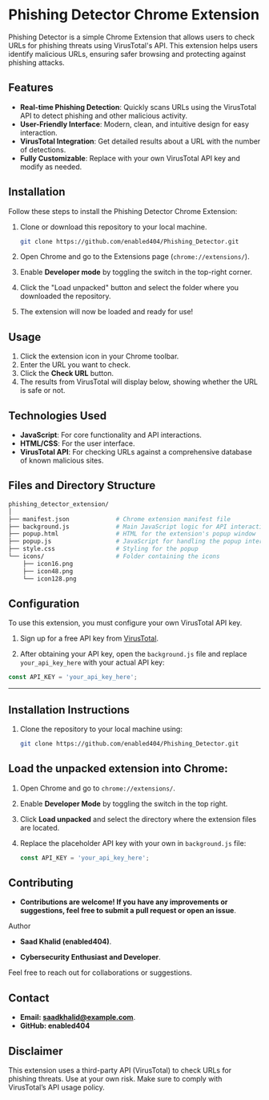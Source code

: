 # Phishing Detector Chrome Extension

Phishing Detector is a simple Chrome Extension that allows users to check URLs for phishing threats using VirusTotal's API. This extension helps users identify malicious URLs, ensuring safer browsing and protecting against phishing attacks.

## Features

- **Real-time Phishing Detection**: Quickly scans URLs using the VirusTotal API to detect phishing and other malicious activity.
- **User-Friendly Interface**: Modern, clean, and intuitive design for easy interaction.
- **VirusTotal Integration**: Get detailed results about a URL with the number of detections.
- **Fully Customizable**: Replace with your own VirusTotal API key and modify as needed.

## Installation

Follow these steps to install the Phishing Detector Chrome Extension:

1. Clone or download this repository to your local machine.

    ```bash
    git clone https://github.com/enabled404/Phishing_Detector.git
    ```

2. Open Chrome and go to the Extensions page (`chrome://extensions/`).

3. Enable **Developer mode** by toggling the switch in the top-right corner.

4. Click the "Load unpacked" button and select the folder where you downloaded the repository.

5. The extension will now be loaded and ready for use!

## Usage

1. Click the extension icon in your Chrome toolbar.
2. Enter the URL you want to check.
3. Click the **Check URL** button.
4. The results from VirusTotal will display below, showing whether the URL is safe or not.

## Technologies Used

- **JavaScript**: For core functionality and API interactions.
- **HTML/CSS**: For the user interface.
- **VirusTotal API**: For checking URLs against a comprehensive database of known malicious sites.

## Files and Directory Structure

```bash
phishing_detector_extension/
│
├── manifest.json             # Chrome extension manifest file
├── background.js             # Main JavaScript logic for API interactions
├── popup.html                # HTML for the extension's popup window
├── popup.js                  # JavaScript for handling the popup interaction
├── style.css                 # Styling for the popup
└── icons/                    # Folder containing the icons
    ├── icon16.png
    ├── icon48.png
    └── icon128.png
```
## Configuration

To use this extension, you must configure your own VirusTotal API key.

1. Sign up for a free API key from [VirusTotal](https://www.virustotal.com/gui/join-us).

2. After obtaining your API key, open the `background.js` file and replace `your_api_key_here` with your actual API key:

```javascript
const API_KEY = 'your_api_key_here';
```
---

## Installation Instructions

1. Clone the repository to your local machine using:
   ```bash
   git clone https://github.com/enabled404/Phishing_Detector.git
## Load the unpacked extension into Chrome:

1. Open Chrome and go to `chrome://extensions/`.
2. Enable **Developer Mode** by toggling the switch in the top right.
3. Click **Load unpacked** and select the directory where the extension files are located.
4. Replace the placeholder API key with your own in `background.js` file:

   ```javascript
   const API_KEY = 'your_api_key_here';
   ```
## Contributing
- **Contributions are welcome! If you have any improvements or suggestions, feel free to submit a pull request or open an issue**.

Author
- **Saad Khalid (enabled404)**.
 
- **Cybersecurity Enthusiast and Developer**.

Feel free to reach out for collaborations or suggestions.

## Contact
- **Email: saadkhalid@example.com**.
- **GitHub: enabled404**

## Disclaimer
This extension uses a third-party API (VirusTotal) to check URLs for phishing threats. Use at your own risk. Make sure to comply with VirusTotal’s API usage policy.
